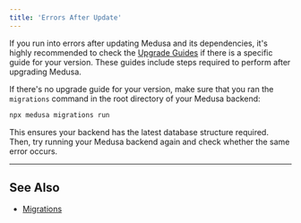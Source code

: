 ```yaml
---
title: 'Errors After Update'
---
```


If you run into errors after updating Medusa and its dependencies, it's highly recommended to check the [Upgrade Guides](../upgrade-guides/index.mdx) if there is a specific guide for your version. These guides include steps required to perform after upgrading Medusa.

If there's no upgrade guide for your version, make sure that you ran the `migrations` command in the root directory of your Medusa backend:

```bash
npx medusa migrations run
```

This ensures your backend has the latest database structure required. Then, try running your Medusa backend again and check whether the same error occurs.

---

## See Also

- [Migrations](../development/entities/migrations/overview.mdx)